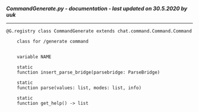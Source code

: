 ***CommandGenerate.py - documentation - last updated on 30.5.2020 by uuk***
___

    @G.registry class CommandGenerate extends chat.command.Command.Command
        
        class for /generate command


        variable NAME

        static
        function insert_parse_bridge(parsebridge: ParseBridge)

        static
        function parse(values: list, modes: list, info)

        static
        function get_help() -> list